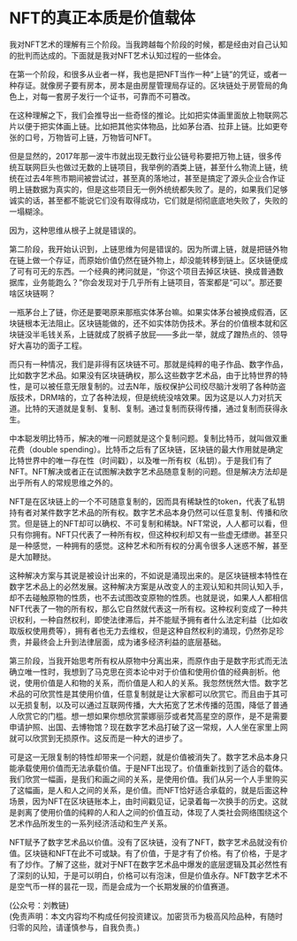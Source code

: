 # NFT的真正本质是价值载体

我对NFT艺术的理解有三个阶段。当我跨越每个阶段的时候，都是经由对自己认知的批判而达成的。下面就是我对NFT艺术认知过程的一些体会。

在第一个阶段，和很多从业者一样，我也是把NFT当作一种“上链”的凭证，或者一种存证。就像房子要有房本，房本是由房屋管理局存证的。区块链处于房管局的角色上，对每一套房子发行一个证书，可靠而不可篡改。

在这种理解之下，我们会推导出一些奇怪的推论。比如把实体画里面放上物联网芯片以便于把实体画上链。比如把其他实体物品，比如茅台酒、拉菲上链。比如更夸张的口号，万物皆可上链，万物皆可NFT。

但是显然的，2017年那一波牛市就出现无数行业公链号称要把万物上链，很多传统互联网巨头也做过无数的上链项目，我举例的酒类上链，甚至什么物流上链，统统在过去4年熊市期间被尝试过，甚至真的落地过，甚至是搞定了源头企业合作证明上链数据为真实的，但是这些项目无一例外统统都失败了。是的，如果我们足够诚实的话，甚至都不能说它们没有取得成功，它们就是彻彻底底地失败了，失败的一塌糊涂。

因为，这种思维从根子上就是错误的。

第二阶段，我开始认识到，上链思维为何是错误的。因为所谓上链，就是把链外物在链上做一个存证，而原始价值仍然在链外物上，却没能转移到链上。区块链便成了可有可无的东西。一个经典的拷问就是，“你这个项目去掉区块链、换成普通数据库，业务能跑么？”你会发现对于几乎所有上链项目，答案都是“可以”。那还要啥区块链啊？

一瓶茅台上了链，你还是要喝原来那瓶实体茅台嘛。如果实体茅台被换成假酒，区块链根本无法阻止。区块链能做的，还不如实体防伪技术。茅台的价值根本就和区块链没半毛钱关系，上链就成了脱裤子放屁——多此一举，就成了蹭热点的、领导好大喜功的面子工程。

而只有一种情况，我们是非得有区块链不可。那就是纯粹的电子作品、数字作品，比如数字艺术品。如果没有区块链确权，那么这些数字艺术品，由于比特世界的特性，是可以被任意无限复制的。过去N年，版权保护公司绞尽脑汁发明了各种防盗版技术，DRM啥的，立了各种法规，但是统统没啥效果。因为这是以人力对抗天道。比特的天道就是复制、复制、复制。通过复制而获得传播，通过复制而获得永生。

中本聪发明比特币，解决的唯一问题就是这个复制问题。复制比特币，就叫做双重花费（double spending）。比特币之后有了区块链，区块链的最大作用就是确定比特世界中的唯一存在性（时间戳），以及唯一所有权（私钥）。于是我们有了NFT。NFT解决或者正在试图解决数字艺术品随意复制的问题。但是解决方法却是出乎所有人的常规思维之外的。

NFT是在区块链上的一个不可随意复制的，因而具有稀缺性的token，代表了私钥持有者对某件数字艺术品的所有权。数字艺术品本身仍然可以任意复制、传播和欣赏。但是链上的NFT却可以确权、不可复制和稀缺。NFT常说，人人都可以看，但只有你拥有。NFT只代表了一种所有权，但这种权利却又有一些虚无缥缈。甚至只是一种感觉，一种拥有的感觉。这种艺术和所有权的分离令很多人迷惑不解，甚至是大加鞭挞。

这种解决方案与其说是被设计出来的，不如说是涌现出来的。是区块链根本特性在数字艺术品上的必然发展。这种解决方案是从改变人的主观认知和共同认知入手，却不去碰触原物的性质，也不去试图改变原物的性质。也就是说，如果人人都相信NFT代表了一物的所有权，那么它自然就代表这一所有权。这种权利变成了一种共识权利，一种自然权利，即使法律滞后，并不能赋予拥有者什么法定利益（比如收取版权使用费等），拥有者也无力去维权，但是这种自然权利的涌现，仍然弥足珍贵，并最终会上升到法律层面，成为诸多经济利益的底层基础。

第三阶段，当我开始思考所有权从原物中分离出来，而原作由于是数字形式而无法确立唯一性时，我想到了马克思在资本论中对于价值和使用价值的经典剖析。他说，使用价值是人和物的关系，而价值是人和人的关系。我忽然恍然大悟。数字艺术品的可欣赏性是其使用价值，任意复制就是让大家都可以欣赏它。而且由于其可以无损复制，以及可以通过互联网传播，大大拓宽了艺术传播的范围，降低了普通人欣赏它的门槛。想一想如果你想欣赏蒙娜丽莎或者梵高星空的原作，是不是需要申请护照、出国、去博物馆？现在数字艺术品打破了这一常规，人人坐在家里上网就可以欣赏到无损原作。这反而是一种大的进步了。

可是这一无限复制的特性却带来一个问题，就是价值被消失了。数字艺术品本身只能承载使用价值而无法承载价值。于是NFT出现了。价值重新找到了适合的载体。我们欣赏一幅画，是我们和画之间的关系，是使用价值。我们从另一个人手里购买了这幅画，是人和人之间的关系，是价值。而NFT恰好适合承载的，就是后面这种场景，因为NFT在区块链账本上，由时间戳见证，记录着每一次换手的历史。这就是剥离了使用价值的纯粹的人和人之间的价值互动，体现了人类社会网络围绕这个艺术作品所发生的一系列经济活动和生产关系。

NFT赋予了数字艺术品以价值。没有了区块链，没有了NFT，数字艺术品就没有价值。区块链和NFT在此不可或缺。有了价值，于是才有了价格。有了价格，于是才有了炒作。了解了这些，就对于NFT在数字艺术品中爆发的底层逻辑及其必然性有了深刻的认知，于是可以明白，价格可以有泡沫，但是价值永存。NFT数字艺术不是空气币一样的昙花一现，而是会成为一个长期发展的价值赛道。

(公众号：刘教链) \
(免责声明：本文内容均不构成任何投资建议。加密货币为极高风险品种，有随时归零的风险，请谨慎参与，自我负责。)
